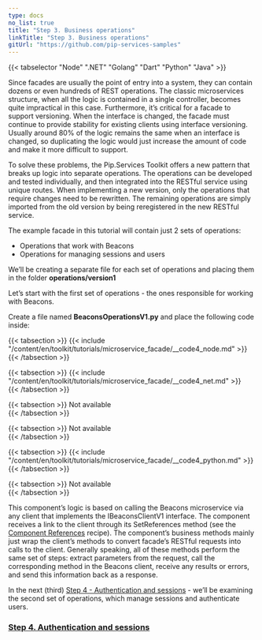 ```yaml
---
type: docs
no_list: true
title: "Step 3. Business operations"
linkTitle: "Step 3. Business operations" 
gitUrl: "https://github.com/pip-services-samples"
---
```


{{< tabselector "Node" ".NET" "Golang" "Dart" "Python" "Java" >}}

Since facades are usually the point of entry into a system, they can contain dozens or even hundreds of REST operations. The classic microservices structure, when all the logic is contained in a single controller, becomes quite impractical in this case. Furthermore, it’s critical for a facade to support versioning. When the interface is changed, the facade must continue to provide stability for existing clients using interface versioning. Usually around 80% of the logic remains the same when an interface is changed, so duplicating the logic would just increase the amount of code and make it more difficult to support.


To solve these problems, the Pip.Services Toolkit offers a new pattern that breaks up logic into separate operations. The operations can be developed and tested individually, and then integrated into the RESTful service using unique routes. When implementing a new version, only the operations that require changes need to be rewritten. The remaining operations are simply imported from the old version by being reregistered in the new RESTful service.


The example facade in this tutorial will contain just 2 sets of operations:

- Operations that work with Beacons
- Operations for managing sessions and users

We’ll be creating a separate file for each set of operations and placing them in the folder **operations/version1**

Let’s start with the first set of operations - the ones responsible for working with Beacons.

Create a file named **BeaconsOperationsV1.py** and place the following code inside:

{{< tabsection >}}
  {{< include "/content/en/toolkit/tutorials/microservice_facade/__code4_node.md" >}}  
{{< /tabsection >}}

{{< tabsection >}}
  {{< include "/content/en/toolkit/tutorials/microservice_facade/__code4_net.md" >}}    
{{< /tabsection >}}

{{< tabsection >}}
  Not available  
{{< /tabsection >}}

{{< tabsection >}}
  Not available   
{{< /tabsection >}}

{{< tabsection >}}
  {{< include "/content/en/toolkit/tutorials/microservice_facade/__code4_python.md" >}}
{{< /tabsection >}}

{{< tabsection >}}
  Not available  
{{< /tabsection >}}

This component’s logic is based on calling the Beacons microservice via any client that implements the IBeaconsClientV1 interface. The component receives a link to the client through its SetReferences method (see the [Component References](../../../recipes/component_references) recipe). The component’s business methods mainly just wrap the client’s methods to convert facade’s RESTful requests into calls to the client. Generally speaking, all of these methods perform the same set of steps: extract parameters from the request, call the corresponding method in the Beacons client, receive any results or errors, and send this information back as a response.


In the next (third) [Step 4 - Authentication and sessions](../step3) - we’ll be examining the second set of operations, which manage sessions and authenticate users.

<span class="hide-title-link">

### [Step 4. Authentication and sessions](../step3)

</span>
